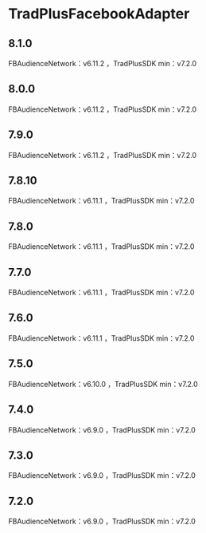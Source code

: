# TradPlusFacebookAdapter

## 8.1.0

FBAudienceNetwork：v6.11.2 ，TradPlusSDK min：v7.2.0

## 8.0.0

FBAudienceNetwork：v6.11.2 ，TradPlusSDK min：v7.2.0

## 7.9.0

FBAudienceNetwork：v6.11.2 ，TradPlusSDK min：v7.2.0

## 7.8.10

FBAudienceNetwork：v6.11.1 ，TradPlusSDK min：v7.2.0

## 7.8.0

FBAudienceNetwork：v6.11.1 ，TradPlusSDK min：v7.2.0

## 7.7.0

FBAudienceNetwork：v6.11.1 ，TradPlusSDK min：v7.2.0

## 7.6.0

FBAudienceNetwork：v6.11.1 ，TradPlusSDK min：v7.2.0

## 7.5.0

FBAudienceNetwork：v6.10.0 ，TradPlusSDK min：v7.2.0

## 7.4.0

FBAudienceNetwork：v6.9.0 ，TradPlusSDK min：v7.2.0

## 7.3.0

FBAudienceNetwork：v6.9.0 ，TradPlusSDK min：v7.2.0

## 7.2.0

FBAudienceNetwork：v6.9.0 ，TradPlusSDK min：v7.2.0